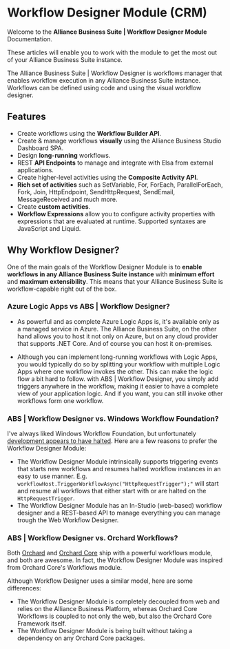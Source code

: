 # Workflow Designer Module (CRM)

Welcome to the **Alliance Business Suite | Workflow Designer Module** Documentation. 

These articles will enable you to work with the module to get the most out of your Alliance Business Suite instance. 

The Alliance Business Suite | Workflow Designer is workflows manager that enables workflow execution in any Alliance Business Suite instance. Workflows can be defined using code and using the visual workflow designer.

## Features

- Create workflows using the **Workflow Builder API**.
- Create & manage workflows **visually** using the Alliance Business Studio Dashboard SPA.
- Design **long-running** workflows.
- REST **API Endpoints** to manage and integrate with Elsa from external applications.
- Create higher-level activities using the **Composite Activity API**.
- **Rich set of activities** such as SetVariable, For, ForEach, ParallelForEach, Fork, Join, HttpEndpoint, SendHttpRequest, SendEmail, MessageReceived and much more.
- Create **custom activities**.
- **Workflow Expressions** allow you to configure activity properties with expressions that are evaluated at runtime. Supported syntaxes are JavaScript and Liquid.

## Why Workflow Designer?

One of the main goals of the Workflow Designer Module is to **enable workflows in any Alliance Business Suite instance** with **minimum effort** and **maximum extensibility**. This means that your Alliance Business Suite is workflow-capable right out of the box.

### Azure Logic Apps vs ABS | Workflow Designer?

- As powerful and as complete Azure Logic Apps is, it's available only as a managed service in Azure. The Alliance Business Suite, on the other hand allows you to host it not only on Azure, but on any cloud provider that supports .NET Core. And of course you can host it on-premises.

- Although you can implement long-running workflows with Logic Apps, you would typically do so by splitting your workflow with multiple Logic Apps where one workflow invokes the other. This can make the logic flow a bit hard to follow. with ABS | Workflow Designer, you simply add triggers anywhere in the workflow, making it easier to have a complete view of your application logic. And if you want, you can still invoke other workflows form one workflow.

### ABS | Workflow Designer vs. Windows Workflow Foundation?

I've always liked Windows Workflow Foundation, but unfortunately [development appears to have halted](https://forums.dotnetfoundation.org/t/what-is-the-roadmap-of-workflow-foundation/3066). Here are a few reasons to prefer the  Workflow Designer Module:

- The Workflow Designer Module intrinsically supports triggering events that starts new workflows and resumes halted workflow instances in an easy to use manner. E.g. `workflowHost.TriggerWorkflowAsync("HttpRequestTrigger");"` will start and resume all workflows that either start with or are halted on the `HttpRequestTrigger`.
- The Workflow Designer Module has an In-Studio (web-based) workflow designer and a REST-based API to manage everything you can manage trough the Web Workflow Designer.

### ABS | Workflow Designer vs. Orchard Workflows?

Both [Orchard](http://docs.orchardproject.net/en/latest/Documentation/Workflows/) and [Orchard Core](https://orchardcore.readthedocs.io/en/dev/docs/reference/modules/Workflows/) ship with a powerful workflows module, and both are awesome. In fact, the Workflow Designer Module was inspired from Orchard Core's Workflows module. 

Although Workflow Designer uses a similar model, here are some differences:

- The Workflow Designer Module is completely decoupled from web and relies on the Alliance Business Platform, whereas Orchard Core Workflows is coupled to not only the web, but also the Orchard Core Framework itself.
- The Workflow Designer Module is being built without taking a dependency on any Orchard Core packages.

